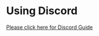 # Using Discord

[Please click here for Discord Guide](https://docs.google.com/document/d/1d8WByqS62LeoHgqY65Zy1TVbO4HG9BRdDgWg81jeaQY/edit)
